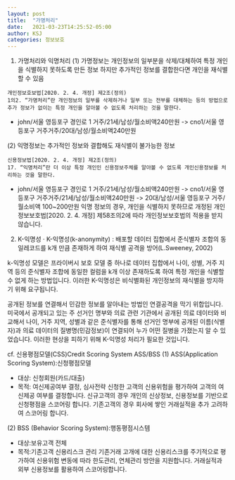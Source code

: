 ```yaml
---
layout: post
title:  "가명처리"
date:   2021-03-23T14:25:52-05:00
author: KSJ
categories: 정보보호
---
```


1. 가명처리와 익명처리
(1) 가명정보는 개인정보의 일부분을 삭제/대체하여 특정 개인을 식별하지 못하도록 만든 정보
하지만 추가적인 정보를 결합한다면 개인을 재식별 할 수 있음
```
개인정보호보법[2020. 2. 4. 개정] 제2조(정의)
1의2. “가명처리”란 개인정보의 일부를 삭제하거나 일부 또는 전부를 대체하는 등의 방법으로 추가 정보가 없이는 특정 개인을 알아볼 수 없도록 처리하는 것을 말한다.
```
- john/서울 영등포구 경인로 1 거주/21세/남성/월소비액240만원 -> cno1/서울 영등포구 거주거주/20대/남성/월소비액240만원

(2) 익명정보는 추가적인 정보와 결합해도 재식별이 불가능한 정보
```
신용정보법[2020. 2. 4. 개정] 제2조(정의)
17. “익명처리”란 더 이상 특정 개인인 신용정보주체를 알아볼 수 없도록 개인신용정보를 처리하는 것을 말한다.
```
- john/서울 영등포구 경인로 1 거주/21세/남성/월소비액240만원 -> cno1/서울 영등포구 거주거주/21세/남성/월소비액240만원 -> 20대/남성/서울 영등포구 거주/월소비액 100~200만원
익명 정보의 경우, 개인을 식별하지 못하므로  개정된 개인정보보호법[2020. 2. 4. 개정] 제58조의2에 따라 개인정보보호법의 적용을 받지 않습니다.


2. K-익명성
· K-익명성(k-anonymity) : 배포할 데이터 집합에서 준식별자 조합의 동일레코드를 k개 만큼 존재하게 하여 재식별 공격을 방어(L.Sweeney, 2002)

k-익명성 모델은 프라이버시 보호 모델 중 하나로 데이터 집합에서 나이, 성별, 거주 지역 등의 준식별자 조합에 동일한 컬럼을 k개 이상 존재하도록 하여 특정 개인을 식별할 수 없게 하는 방법입니다. 이러한  K-익명성은 비식별화된 개인정보의 재식별을 방지하기 위해 요구됩니다.

공개된 정보를 연결해서 민감한 정보를 알아내는 방법인 연결공격을 막기 위합입니다.
미국에서 공개되고 있는 주 선거인 명부와 의료 관련 기관에서 공개된 의료 데이터와 비교해서 나이, 거주 지역, 성별과 같은 준식별자를 통해 선거인 명부에 공개된 이름(식별자)과 의료 데이터의 질병명(민감정보)이 연결되어 누가 어떤 질병을 가졌는지 알 수 있었습니다.
이러한 현상을 피하기 위해 K-익명성 처리가 필요한 것입니다.

cf. 신용평점모델(CSS)Credit Scoring System 
ASS/BSS
(1) ASS(Application Scoring System):신청평점모델
- 대상: 신청회원(카드/대출)
- 목적: 여신제공여부 결정, 심사전략
신청한 고객의 신용위험을 평가하여 고객의 여신제공 여부를 결정합니다.
신규고객의 경우 개인의 신상정보, 신용정보를 기반으로 신청평점을 스코어링 합니다.
기존고객의 경우 회사에 쌓인 거래실적을 추가 고려하여 스코어링 합니다.

(2) BSS (Behavior Scoring System):행동평점시스템 
- 대상:보유고객 전체
- 목적:기존고객 신용리스크 관리
기존거래 고개에 대한 신용리스크를 주기적으로 평가하여 신용위험 변동에 따라 한도관리, 연체관리 방안을 지원합니다.
거래실적과 외부 신용정보를 활용하여 스코어링합니다.


